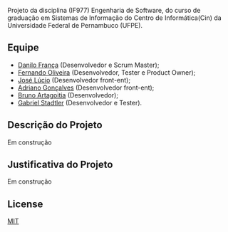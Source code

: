 Projeto da disciplina (IF977) Engenharia de Software, do curso de graduação em Sistemas de Informação do Centro de Informática(Cin) da Universidade Federal de Pernambuco (UFPE).

## Equipe

- [Danilo França](https://github.com/DaniloFranca01) (Desenvolvedor e Scrum Master);
- [Fernando Oliveira](https://github.com/fernandofeoli) (Desenvolvedor, Tester e Product Owner);
- [José Lúcio]() (Desenvolvedor front-ent);
- [Adriano Gonçalves](https://github.com/ags66) (Desenvolvedor front-ent);
- [Bruno Artagoitia](https://github.com/) (Desenvolvedor);
- [Gabriel Stadtler](https://github.com/gstadtler) (Desenvolvedor e Tester).

## Descrição do Projeto

Em construção

## Justificativa do Projeto

Em construção

## License

[MIT](https://github.com/DaniloFranca01/CaelumEAP/blob/master/LICENSE)


